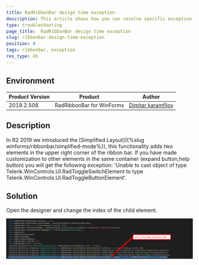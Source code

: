 ```yaml
---
title: RadRibbonBar design time exception
description: This article shows how you can resolve specific exception
type: troubleshooting
page_title:  RadRibbonBar design time exception
slug: ribbonbar-design-time-exception
position: 0
tags: ribbonbar, exception
res_type: kb
---
```


## Environment
 
|Product Version|Product|Author|
|----|----|----|
|2019.2.508|RadRibbonBar for WinForms|[Dimitar karamfilov](https://www.telerik.com/blogs/author/dimitar-karamfilov)|

## Description

In R2 2019 we introduced the [Simplified Layout]({%slug winforms/ribbonbar/simplified-mode%}), this functionality adds two elements in the upper right corner of the ribbon bar. If you have made customization to other elements in the same container (expand button,help button) you will get the following exception: 'Unable to cast object of type Telerik.WinControls.UI.RadToggleSwitchElement to type Telerik.WinControls.UI.RadToggleButtonElement'.

## Solution

Open the designer and change the index of the child element.

![](images/ribbonbar-design-time-exception.png)

